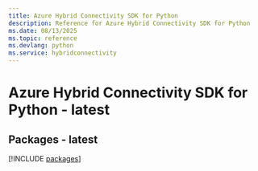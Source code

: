 ```yaml
---
title: Azure Hybrid Connectivity SDK for Python
description: Reference for Azure Hybrid Connectivity SDK for Python
ms.date: 08/13/2025
ms.topic: reference
ms.devlang: python
ms.service: hybridconnectivity
---
```

# Azure Hybrid Connectivity SDK for Python - latest
## Packages - latest
[!INCLUDE [packages](hybrid-connectivity-index.md)]
